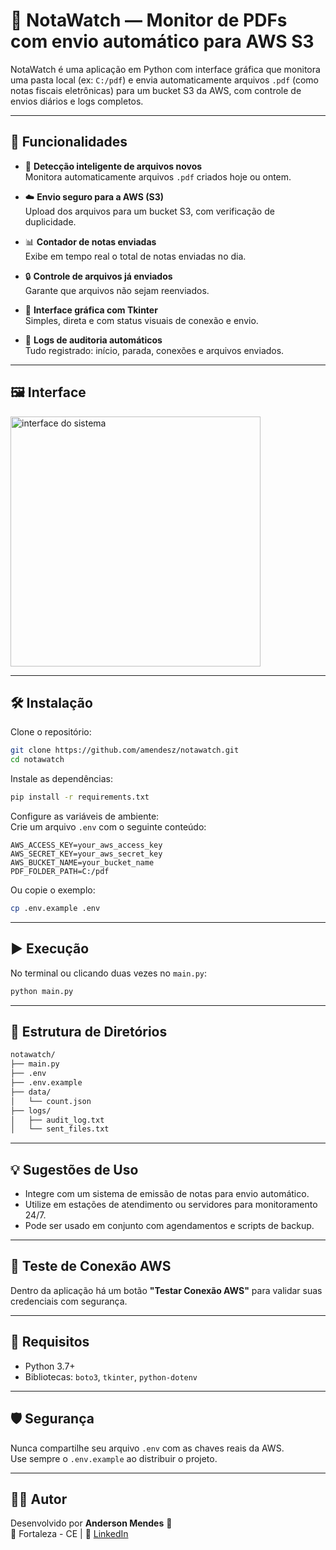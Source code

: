 # 🧾 NotaWatch — Monitor de PDFs com envio automático para AWS S3

NotaWatch é uma aplicação em Python com interface gráfica que monitora uma pasta local (ex: `C:/pdf`) e envia automaticamente arquivos `.pdf` (como notas fiscais eletrônicas) para um bucket S3 da AWS, com controle de envios diários e logs completos.

---

## 🚀 Funcionalidades

- 🧠 **Detecção inteligente de arquivos novos**  
  Monitora automaticamente arquivos `.pdf` criados hoje ou ontem.

- ☁️ **Envio seguro para a AWS (S3)**  
  Upload dos arquivos para um bucket S3, com verificação de duplicidade.

- 📊 **Contador de notas enviadas**  
  Exibe em tempo real o total de notas enviadas no dia.

- 🔒 **Controle de arquivos já enviados**  
  Garante que arquivos não sejam reenviados.

- 🧰 **Interface gráfica com Tkinter**  
  Simples, direta e com status visuais de conexão e envio.

- 📝 **Logs de auditoria automáticos**  
  Tudo registrado: início, parada, conexões e arquivos enviados.

---

## 🖼️ Interface

<img src="https://via.placeholder.com/400x250.png?text=NotaWatch+Interface+Mockup" alt="interface do sistema" width="400" />

---

## 🛠️ Instalação

Clone o repositório:

```bash
git clone https://github.com/amendesz/notawatch.git
cd notawatch
```

Instale as dependências:

```bash
pip install -r requirements.txt
```

Configure as variáveis de ambiente:  
Crie um arquivo `.env` com o seguinte conteúdo:

```env
AWS_ACCESS_KEY=your_aws_access_key
AWS_SECRET_KEY=your_aws_secret_key
AWS_BUCKET_NAME=your_bucket_name
PDF_FOLDER_PATH=C:/pdf
```

Ou copie o exemplo:

```bash
cp .env.example .env
```

---

## ▶️ Execução

No terminal ou clicando duas vezes no `main.py`:

```bash
python main.py
```

---

## 📂 Estrutura de Diretórios

```bash
notawatch/
├── main.py
├── .env
├── .env.example
├── data/
│   └── count.json
├── logs/
│   ├── audit_log.txt
│   └── sent_files.txt
```

---

## 💡 Sugestões de Uso

- Integre com um sistema de emissão de notas para envio automático.
- Utilize em estações de atendimento ou servidores para monitoramento 24/7.
- Pode ser usado em conjunto com agendamentos e scripts de backup.

---

## 🧪 Teste de Conexão AWS

Dentro da aplicação há um botão **"Testar Conexão AWS"** para validar suas credenciais com segurança.

---

## 📌 Requisitos

- Python 3.7+
- Bibliotecas: `boto3`, `tkinter`, `python-dotenv`

---

## 🛡️ Segurança

Nunca compartilhe seu arquivo `.env` com as chaves reais da AWS.  
Use sempre o `.env.example` ao distribuir o projeto.

---

## 👨‍💻 Autor

Desenvolvido por **Anderson Mendes** 🧠  
📍 Fortaleza - CE | 💼 [LinkedIn](https://www.linkedin.com/in/amendesz/)
